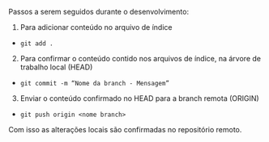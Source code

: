 Passos a serem seguidos durante o desenvolvimento:
	
1. Para adicionar conteúdo no arquivo de índice
 * `git add .`
2. Para confirmar o conteúdo contido nos arquivos de índice, na árvore de trabalho local (HEAD)
 * `git commit -m “Nome da branch - Mensagem”`
3. Enviar o conteúdo confirmado no HEAD para a branch remota (ORIGIN)
 * `git push origin <nome branch>`
	
Com isso as alterações locais são confirmadas no repositório remoto.
